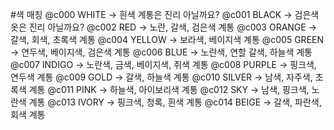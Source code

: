 #색 매칭
@c000
WHITE -> 흰색 계통은 진리 아닐까요?
@c001
BLACK -> 검은색 옷은 진리 아닐까요?
@c002
RED -> 노란, 갈색, 검은색 계통
@c003
ORANGE -> 갈색, 회색, 초록색 계통
@c004
YELLOW -> 보라색, 베이지색 계통
@c005
GREEN -> 연두색, 베이지색, 검은색 계통
@c006
BLUE -> 노란색, 연할 갈색, 하늘색 계통
@c007
INDIGO -> 노란색, 금색, 베이지색, 쥐색 계통
@c008
PURPLE -> 핑크색, 연두색 계통
@c009
GOLD -> 갈색, 하늘색 계통
@c010
SILVER -> 남색, 자주색, 초록색 계통
@c011
PINK -> 하늘색, 아이보리색 계통
@c012
SKY -> 남색, 핑크색, 노란색 계통
@c013
IVORY -> 핑크색, 청록, 흰색 계통
@c014
BEIGE -> 갈색, 파란색, 회색 계통
